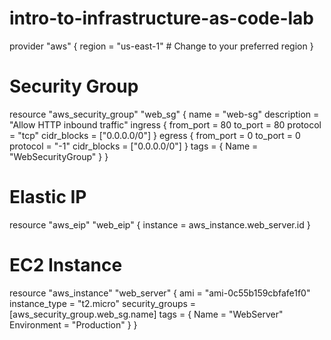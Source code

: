 # intro-to-infrastructure-as-code-lab

provider "aws" {
  region = "us-east-1" # Change to your preferred region
}
# Security Group
resource "aws_security_group" "web_sg" {
  name        = "web-sg"
  description = "Allow HTTP inbound traffic"
  ingress {
    from_port   = 80
    to_port     = 80
    protocol    = "tcp"
    cidr_blocks = ["0.0.0.0/0"]
  }
  egress {
    from_port   = 0
    to_port     = 0
    protocol    = "-1"
    cidr_blocks = ["0.0.0.0/0"]
  }
  tags = {
    Name = "WebSecurityGroup"
  }
}

# Elastic IP
resource "aws_eip" "web_eip" {
  instance = aws_instance.web_server.id
}
# EC2 Instance
resource "aws_instance" "web_server" {
  ami             = "ami-0c55b159cbfafe1f0"
  instance_type   = "t2.micro"
  security_groups = [aws_security_group.web_sg.name]
  tags = {
    Name        = "WebServer"
    Environment = "Production"
  }
}

